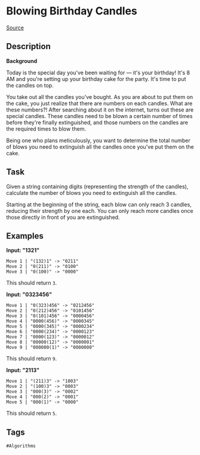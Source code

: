 # Blowing Birthday Candles

[Source](https://www.codewars.com/kata/6630da20f925eb3007c5a498/python)

## Description

**Background**

Today is the special day you've been waiting for — it's your birthday! It's 8 AM and you're setting up your birthday cake for the party. It's time to put the candles on top.

You take out all the candles you've bought. As you are about to put them on the cake, you just realize that there are numbers on each candles. What are these numbers?! After searching about it on the internet, turns out these are special candles. These candles need to be blown a certain number of times before they're finally extinguished, and those numbers on the candles are the required times to blow them.

Being one who plans meticulously, you want to determine the total number of blows you need to extinguish all the candles once you've put them on the cake.

## Task

Given a string containing digits (representing the strength of the candles), calculate the number of blows you need to extinguish all the candles.

Starting at the beginning of the string, each blow can only reach 3 candles, reducing their strength by one each. You can only reach more candles once those directly in front of you are extinguished.

## Examples

**Input: "1321"**

```
Move 1 | "(132)1" -> "0211"
Move 2 | "0(211)" -> "0100"
Move 3 | "0(100)" -> "0000"
```

This should return `3`.

**Input: "0323456"**

```
Move 1 | "0(323)456" -> "0212456"
Move 2 | "0(212)456" -> "0101456"
Move 3 | "0(101)456" -> "0000456"   
Move 4 | "0000(456)" -> "0000345"
Move 5 | "0000(345)" -> "0000234"
Move 6 | "0000(234)" -> "0000123"
Move 7 | "0000(123)" -> "0000012"
Move 8 | "00000(12)" -> "0000001"
Move 9 | "000000(1)" -> "0000000"
```

This should return `9`.

**Input: "2113"**

```
Move 1 | "(211)3" -> "1003"
Move 2 | "(100)3" -> "0003"
Move 3 | "000(3)" -> "0002"
Move 4 | "000(2)" -> "0001"
Move 5 | "000(1)" -> "0000"
```

This should return `5`.

## Tags

`#Algorithms`
